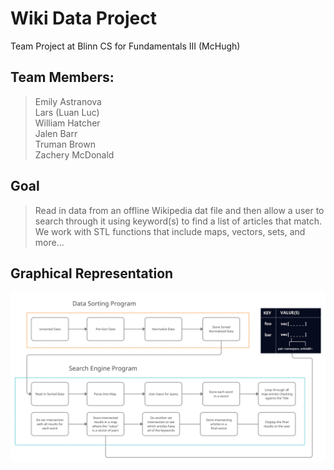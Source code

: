# Wiki Data Project
Team Project at Blinn CS for Fundamentals III (McHugh)

## Team Members:
> Emily Astranova
<br>Lars (Luan Luc)
<br>William Hatcher
<br>Jalen Barr
<br>Truman Brown
<br>Zachery McDonald

## Goal
>Read in data from an offline Wikipedia dat file and then allow a user to search through it using keyword(s) to find a list of articles that match. 
We work with STL functions that include maps, vectors, sets, and more...

## Graphical Representation
![alt text](https://github.com/emilyastranova/wikiDataProject/blob/master/Charts/FlowChart.png?raw=true)
